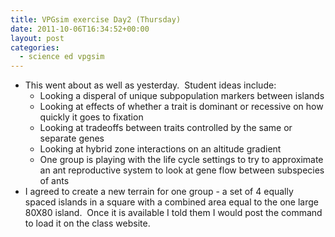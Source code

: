```yaml
---
title: VPGsim exercise Day2 (Thursday)
date: 2011-10-06T16:34:52+00:00
layout: post
categories:
  - science ed vpgsim
---
```

  * This went about as well as yesterday.  Student ideas include:
      * Looking a disperal of unique subpopulation markers between islands
      * Looking at effects of whether a trait is dominant or recessive on how quickly it goes to fixation
      * Looking at tradeoffs between traits controlled by the same or separate genes
      * Looking at hybrid zone interactions on an altitude gradient
      * One group is playing with the life cycle settings to try to approximate an ant reproductive system to look at gene flow between subspecies of ants
  * I agreed to create a new terrain for one group - a set of 4 equally spaced islands in a square with a combined area equal to the one large 80X80 island.  Once it is available I told them I would post the command to load it on the class website.
